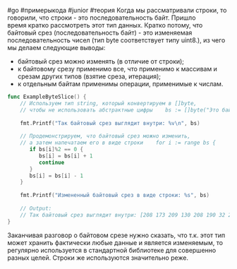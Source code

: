 #go #примерыкода #junior #теория 
Когда мы рассматривали строки, то говорили, что строки - это последовательность байт. Пришло время кратко рассмотреть этот тип данных. Кратко потому, что байтовый срез (последовательность байт) - это изменяемая последовательность чисел (тип byte соответствует типу uint8.), из чего мы делаем следующие выводы:

- байтовый срез можно изменять (в отличие от строки);
- к байтовому срезу применимо все, что применимо к массивам и срезам других типов (взятие среза, итерация);
- к отдельным байтам применимы операции, применимые к числам.

```go
func ExampleByteSlice() {  
    // Используем тип string, который конвертируем в []byte,  
    // чтобы не использовать абстрактные цифры    bs := []byte("Это байтовый срез")  
  
    fmt.Printf("Так байтовый срез выглядит внутри: %v\n", bs)  
  
    // Продемонстрируем, что байтовый срез можно изменить,  
    // а затем напечатаем его в виде строки    for i := range bs {  
       if bs[i]%2 == 0 {  
          bs[i] = bs[i] + 1  
          continue  
       }  
       bs[i] = bs[i] - 1  
    }  
  
    fmt.Printf("Измененный байтовый срез в виде строки: %s", bs)  
  
    // Output:  
    // Так байтовый срез выглядит внутри: [208 173 209 130 208 190 32 208 177 208 176 208 185 209 130 208 190 208 178 209 139 208 185 32 209 129 209 128 208 181 208 183]    // Измененный байтовый срез в виде строки: ѬЃѿ!ѰѱѸЃѿѳЊѸ!ЀЁѴѶ  
}
```
Заканчивая разговор о байтовом срезе нужно сказать, что т.к. этот тип может хранить фактически любые данные и является изменяемым, то регулярно используется в стандартной библиотеке для совершенно разных целей. Строки же используются значительно реже.
